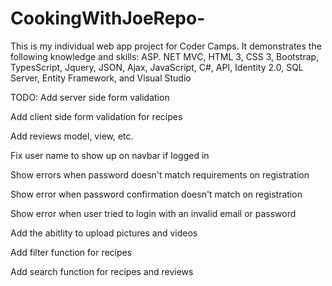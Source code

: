 # CookingWithJoeRepo-
This is my individual web app project for Coder Camps. It demonstrates the following knowledge and skills:
ASP. NET MVC, HTML 3, CSS 3, Bootstrap, TypesScript, Jquery, JSON, Ajax, JavaScript, C#, API, Identity 2.0, SQL Server, 
Entity Framework, and Visual Studio

TODO:
Add server side form validation

Add client side form validation for recipes

Add reviews model, view, etc.

Fix user name to show up on navbar if logged in

Show errors when password doesn't match requirements on registration

Show error when password confirmation doesn't match on registration

Show error when user tried to login with an invalid email or password

Add the abitlity to upload pictures and videos

Add filter function for recipes  

Add search function for recipes and reviews

